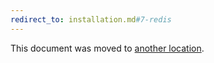 ```yaml
---
redirect_to: installation.md#7-redis
---
```


This document was moved to [another location](installation.md#7-redis).

<!-- This redirect file can be deleted February 1, 2021, or later. -->
<!-- Before deletion, see: https://docs.gitlab.com/ee/development/documentation/#move-or-rename-a-page -->
